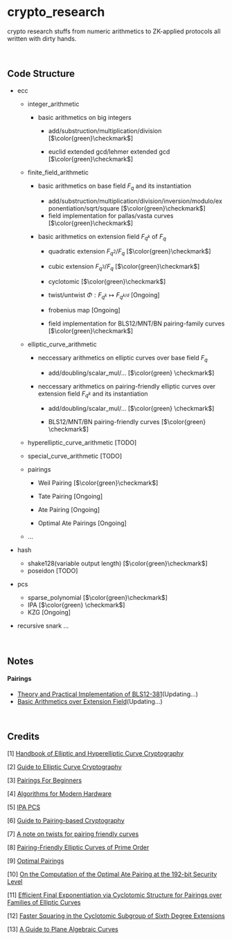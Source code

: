 # crypto_research

crypto research stuffs from numeric arithmetics to ZK-applied protocols all written with dirty hands.

<br />

## Code Structure

- ecc 
    - integer_arithmetic 

        - basic arithmetics on big integers

          - add/substruction/multiplication/division [$`\color{green}\checkmark`$]

          - euclid extended gcd/lehmer extended gcd [$`\color{green}\checkmark`$]

    - finite_field_arithmetic 

        - basic arithmetics on base field $F_q$ and its instantiation

          - add/substruction/multiplication/division/inversion/modulo/exponentiation/sqrt/square [$`\color{green}\checkmark`$]
          - field implementation for pallas/vasta curves [$`\color{green}\checkmark`$] 

        - basic arithmetics on extension field $F_{q^k}$ of $F_q$

            - quadratic extension $F_{q^2}/F_{q}$ [$`\color{green}\checkmark`$]

            - cubic extension $F_{q^3}/F_{q}$ [$`\color{green}\checkmark`$]

            - cyclotomic [$`\color{green}\checkmark`$]

            - twist/untwist $\Phi: F_{q^k} \mapsto F_{q^{k / d}}$ [Ongoing]

            - frobenius map [Ongoing]
            - field implementation for BLS12/MNT/BN pairing-family curves [$`\color{green}\checkmark`$]

    - elliptic_curve_arithmetic 

        - neccessary arithmetics on elliptic curves over base field $F_q$ 

          - add/doubling/scalar_mul/... [$`\color{green} \checkmark`$]

        - neccessary arithmetics on pairing-friendly elliptic curves over extension field $F_{q^k}$ and its instantiation

          - add/doubling/scalar_mul/... [$`\color{green} \checkmark`$]

          - BLS12/MNT/BN pairing-friendly curves [$`\color{green} \checkmark`$]

    - hyperelliptic_curve_arithmetic [TODO] 

    - special_curve_arithmetic [TODO]

    - pairings 
        -  Weil Pairing [$`\color{green}\checkmark`$]

        - Tate Pairing [Ongoing]

        - Ate Pairing [Ongoing]

        - Optimal Ate Pairings [Ongoing]

    - ...

- hash
    - shake128(variable output length) [$`\color{green}\checkmark`$]
    - poseidon [TODO]

- pcs
    - sparse_polynomial [$`\color{green}\checkmark`$]
    - IPA [$`\color{green} \checkmark`$]
    - KZG [Ongoing]

- recursive snark
    ...

<br />

## Notes 

#### Pairings

- [Theory and Practical Implementation of BLS12-381](https://hackmd.io/@70xfCGp1QViTYYJh3AMrQg/ryo55eEeC)(Updating...)
- [Basic Arithmetics over Extension Field](https://hackmd.io/@70xfCGp1QViTYYJh3AMrQg/rJZ-A_M1R)(Updating...)

<br />

## Credits

[1] [Handbook of Elliptic and Hyperelliptic Curve Cryptography](https://blkcipher.pl/assets/pdfs/Handbook_of_Elliptic_and_Hyperelliptic_Curve_Cryptography.pdf)

[2] [Guide to Elliptic Curve Cryptography](http://tomlr.free.fr/Math%E9matiques/Math%20Complete/Cryptography/Guide%20to%20Elliptic%20Curve%20Cryptography%20-%20D.%20Hankerson,%20A.%20Menezes,%20S.%20Vanstone.pdf)

[3] [Pairings For Beginners](https://static1.squarespace.com/static/5fdbb09f31d71c1227082339/t/5ff394720493bd28278889c6/1609798774687/PairingsForBeginners.pdf)

[4] [Algorithms for Modern Hardware](https://en.algorithmica.org/hpc/)

[5] [IPA PCS](https://hackmd.io/@arijitdutta67/r1ZFKoHy2#Accumulation-of-IPA-PCS-and-Recursive-Process-in-Aztec-3)

[6] [Guide to Pairing-based Cryptography](https://www.math.u-bordeaux.fr/~damienrobert/csi/book/book.pdf)

[7] [A note on twists for pairing friendly curves](http://indigo.ie/%7Emscott/twists.pdf)

[8] [Pairing-Friendly Elliptic Curves of Prime Order](https://eprint.iacr.org/2005/133.pdf)

[9] [Optimal Pairings](https://eprint.iacr.org/2008/096.pdf)

[10] [On the Computation of the Optimal Ate Pairing at the 192-bit Security Level](https://eprint.iacr.org/2016/130.pdf)

[11] [Efficient Final Exponentiation via Cyclotomic Structure for Pairings over Families of Elliptic
Curves](https://eprint.iacr.org/2020/875.pdf)

[12] [Faster Squaring in the Cyclotomic Subgroup of Sixth Degree Extensions](https://eprint.iacr.org/2009/565.pdf)

[13] [A Guide to Plane Algebraic Curves]()
